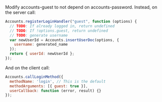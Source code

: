 Modify accounts-guest to not depend on accounts-password. Instead,
on the server call:
```javascript
Accounts.registerLoginHandler("guest", function (options) {
  // TODO: If already logged in, return undefined
  // TODO: If !options.guest, return undefined
  // TODO: generate username
  var newUserId = Accounts.insertUserDoc(options, {
    username: generated_name
  });
  return { userId: newUserId };
});
```

And on the client call:

```javascript
Accounts.callLoginMethod({
  methodName: 'login', // This is the default
  methodArguments: [{ guest: true }],
  userCallback: function (error, result) {}
});
```
